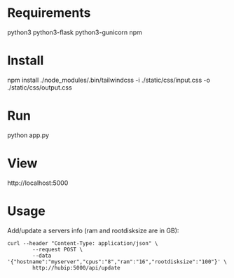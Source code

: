 Requirements
===
python3
python3-flask
python3-gunicorn
npm

Install
===
npm install
./node_modules/.bin/tailwindcss -i ./static/css/input.css -o ./static/css/output.css

Run
===
python app.py

View
===
http://localhost:5000

Usage
====
Add/update a servers info (ram and rootdisksize are in GB):
```
curl --header "Content-Type: application/json" \
        --request POST \
        --data '{"hostname":"myserver","cpus":"8","ram":"16","rootdisksize":"100"}' \
        http://hubip:5000/api/update
```
